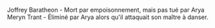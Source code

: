 Joffrey Baratheon - Mort par empoisonnement, mais pas tué par Arya
Meryn Trant - Éliminé par Arya alors qu'il attaquait son maître à danser.
